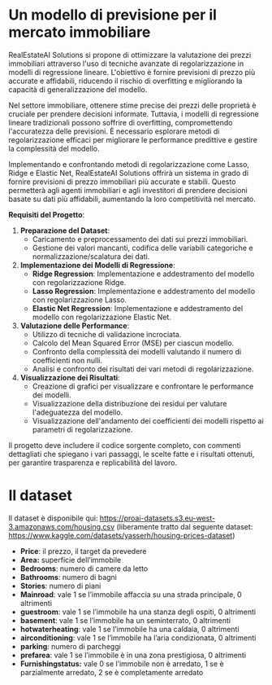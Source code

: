 # Un modello di previsione per il mercato immobiliare

RealEstateAI Solutions si propone di ottimizzare la valutazione dei prezzi immobiliari attraverso l'uso di tecniche avanzate di regolarizzazione in modelli di regressione lineare. L'obiettivo è fornire previsioni di prezzo più accurate e affidabili, riducendo il rischio di overfitting e migliorando la capacità di generalizzazione del modello.

Nel settore immobiliare, ottenere stime precise dei prezzi delle proprietà è cruciale per prendere decisioni informate. Tuttavia, i modelli di regressione lineare tradizionali possono soffrire di overfitting, compromettendo l'accuratezza delle previsioni. È necessario esplorare metodi di regolarizzazione efficaci per migliorare le performance predittive e gestire la complessità del modello.

Implementando e confrontando metodi di regolarizzazione come Lasso, Ridge e Elastic Net, RealEstateAI Solutions offrirà un sistema in grado di fornire previsioni di prezzo immobiliari più accurate e stabili. Questo permetterà agli agenti immobiliari e agli investitori di prendere decisioni basate su dati più affidabili, aumentando la loro competitività nel mercato.

**Requisiti del Progetto**:

1. **Preparazione del Dataset**:
    - Caricamento e preprocessamento dei dati sui prezzi immobiliari.
    - Gestione dei valori mancanti, codifica delle variabili categoriche e normalizzazione/scalatura dei dati.
2. **Implementazione dei Modelli di Regressione**:
    - **Ridge Regression**: Implementazione e addestramento del modello con regolarizzazione Ridge.
    - **Lasso Regression**: Implementazione e addestramento del modello con regolarizzazione Lasso.
    - **Elastic Net Regression**: Implementazione e addestramento del modello con regolarizzazione Elastic Net.
3. **Valutazione delle Performance**:
    - Utilizzo di tecniche di validazione incrociata.
    - Calcolo del Mean Squared Error (MSE) per ciascun modello.
    - Confronto della complessità dei modelli valutando il numero di coefficienti non nulli.
    - Analisi e confronto dei risultati dei vari metodi di regolarizzazione.
4. **Visualizzazione dei Risultati**:
    - Creazione di grafici per visualizzare e confrontare le performance dei modelli.
    - Visualizzazione della distribuzione dei residui per valutare l'adeguatezza del modello.
    - Visualizzazione dell'andamento dei coefficienti dei modelli rispetto ai parametri di regolarizzazione.

Il progetto deve includere il codice sorgente completo, con commenti dettagliati che spiegano i vari passaggi, le scelte fatte e i risultati ottenuti, per garantire trasparenza e replicabilità del lavoro.

# Il dataset

Il dataset è disponibile qui: <https://proai-datasets.s3.eu-west-3.amazonaws.com/housing.csv> (liberamente tratto dal seguente dataset: <https://www.kaggle.com/datasets/yasserh/housing-prices-dataset>)

- **Price**: il prezzo, il target da prevedere
- **Area:** superficie dell’immobile
- **Bedrooms**: numero di camere da letto
- **Bathrooms**: numero di bagni
- **Stories**: numero di piani
- **Mainroad**: vale 1 se l’immobile affaccia su una strada principale, 0 altrimenti
- **guestroom**: vale 1 se l’immobile ha una stanza degli ospiti, 0 altrimenti
- **basement**: vale 1 se l’immobile ha un seminterrato, 0 altrimenti
- **hotwaterheating**: vale 1 se l’immobile ha una caldaia, 0 altrimenti
- **airconditioning**: vale 1 se l’immobile ha l’aria condizionata, 0 altrimenti
- **parking**: numero di parcheggi
- **prefarea**: vale 1 se l’immobile è in una zona prestigiosa, 0 altrimenti
- **Furnishingstatus:** vale 0 se l’immobile non è arredato, 1 se è parzialmente arredato, 2 se è completamente arredato